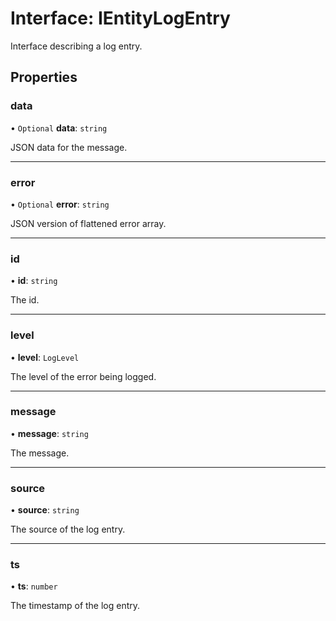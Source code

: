 # Interface: IEntityLogEntry

Interface describing a log entry.

## Properties

### data

• `Optional` **data**: `string`

JSON data for the message.

---

### error

• `Optional` **error**: `string`

JSON version of flattened error array.

---

### id

• **id**: `string`

The id.

---

### level

• **level**: `LogLevel`

The level of the error being logged.

---

### message

• **message**: `string`

The message.

---

### source

• **source**: `string`

The source of the log entry.

---

### ts

• **ts**: `number`

The timestamp of the log entry.
